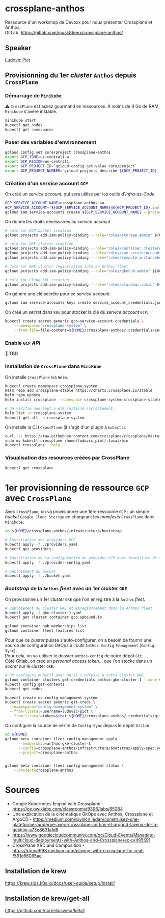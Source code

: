 # crossplane-anthos
Ressource d'un workshop de Devoxx pour nous présenter Crossplane et Anthos.<br/>
GitLab: https://gitlab.com/musk8teers/crossplane-anthos/

## Speaker
[Ludovic Piot](https://gitlab.com/ludovic-piot)


## Provisionning du 1er *cluster* `Anthos` depuis `CrossPlane`

### Démarrage de `Minikube`

:warning: `CrossPlane` est assez gourmand en ressources. À moins de 4 Go de RAM, `Minikube` s'avère instable.

```bash
minikube start
kubectl get nodes
kubectl get namespaces
```

### Poser des variables d'environnement

```bash
gcloud config set core/project crossplane-anthos
export GCP_ZONE=us-central1-a
export GCP_REGION=us-central1
export GCP_PROJECT_ID=`gcloud config get-value core/project`
export GCP_PROJECT_NUMBER=`gcloud projects describe ${GCP_PROJECT_ID} --format json | jq --raw-output '.projectNumber'`
```

### Création d'un service account `GCP`

On créé un *service account*, qui sera utilisé par les outils d'*Infra-as-Code*.

```bash
GCP_SERVICE_ACCOUNT_NAME=crossplane-anthos-sa
GCP_SERVICE_ACCOUNT="${GCP_SERVICE_ACCOUNT_NAME}@${GCP_PROJECT_ID}.iam.gserviceaccount.com"
gcloud iam service-accounts create ${GCP_SERVICE_ACCOUNT_NAME} --project ${GCP_PROJECT_ID}
```

On donne les droits nécessaires au *service account*.

```bash
# role for GCP bucket creation
gcloud projects add-iam-policy-binding --role="roles/storage.admin" ${GCP_PROJECT_ID} --member "serviceAccount:${GCP_SERVICE_ACCOUNT}"

# role for GKE cluster creation
gcloud projects add-iam-policy-binding --role="roles/container.clusterAdmin" ${GCP_PROJECT_ID} --member "serviceAccount:${GCP_SERVICE_ACCOUNT}"
gcloud projects add-iam-policy-binding --role="roles/iam.serviceAccountUser" ${GCP_PROJECT_ID} --member "serviceAccount:${GCP_SERVICE_ACCOUNT}"
gcloud projects add-iam-policy-binding --role="roles/compute.instanceAdmin.v1" ${GCP_PROJECT_ID} --member "serviceAccount:${GCP_SERVICE_ACCOUNT}"

# role for GKE cluster registration into an Anthos fleet
gcloud projects add-iam-policy-binding --role="roles/gkehub.admin" ${GCP_PROJECT_ID} --member "serviceAccount:${GCP_SERVICE_ACCOUNT}"

# role for Cloud SQL creation
gcloud projects add-iam-policy-binding --role="roles/cloudsql.admin" ${GCP_PROJECT_ID} --member "serviceAccount:${GCP_SERVICE_ACCOUNT}"
```

On génère une clé secrète pour ce *service account*.

```bash
gcloud iam service-accounts keys create service_account_credentials.json --project ${GCP_PROJECT_ID} --iam-account ${GCP_SERVICE_ACCOUNT}
```

On créé un *secret* dans `K8s` pour stocker la clé du *service account* `GCP`.

```bash
kubectl create secret generic gcp-service-account-credentials \
    --namespace="crossplane-system" \
    --from-file=file-content=${HOME}/crossplane-anthos/.credentials/service_account_credentials.json
```

### Enable `GCP` *API*

🚧 TBD

### Installation de `CrossPlane` dans `MiniKube`

On installe `CrossPlane` via `Helm`.

```bash
kubectl create namespace crossplane-system
helm repo add crossplane-stable https://charts.crossplane.io/stable
helm repo update
helm install crossplane --namespace crossplane-system crossplane-stable/crossplane

# On vérifie que tout a été installé correctement.
helm list -n crossplane-system
kubectl get all -n crossplane-system
```

On installe la *CLI* `CrossPlane` (il s'agit d'un plugin à `kubectl`).

```bash
curl -sL https://raw.githubusercontent.com/crossplane/crossplane/master/install.sh | sh
sudo mv kubectl-crossplane /home/ludovic_piot/.local/bin
kubectl crossplane --help
```

### Visualisation des resources créées par CrossPlane

```bash
kubectl get crossplane
```

# 1er provisionning de ressource `GCP` avec `CrossPlane`

Avec `CrossPlane`, on va provisionner une 1ère ressource `GCP` : un simple *bucket* `Google Cloud Storage` en chargeant les *manifests* `CrossPlane` dans `Minikube`.  

```bash
cd ${HOME}/crossplane-anthos/infrastructure/bootstrap

# Installation des providers GCP
kubectl apply -f ./providers.yaml
kubectl get providers

# Installation de la configuration du provider GCP avec fourniture du secret
kubectl apply -f ./provider-config.yaml

# Déploiement du bucket
kubectl apply -f ./bucket.yaml
```

### *Bootstrap* de la `Anthos` *fleet* avec un 1er *cluster* `GKE`

On provisionne un 1er *cluster* `GKE` que l'on enregistre à la `Anthos` *fleet*.

```bash
# Déploiement du cluster GKE et enregistrement dans la Anthos fleet
kubectl apply -f gke-cluster-1.yaml
kubectl get cluster.container.gcp.upbound.io

gcloud container hub memberships list
gcloud container fleet features list
```

Pour que ce *cluster* puisse s'auto-configurer, on a besoin de fournir une source de configuration *GitOps* à l'outil `Anthos Config Management` (`Config-Sync`).  
Pour cela, on va utiliser le dossier `anthos-config` de notre dépôt `Git`.  
Côté Gitlab, on crée un *personal access token*… que l'on stocke dans un *secret* sur le cluster `GKE`.  

```bash
# On configure kubectl pour qu'il s'adresse à notre cluster GKE
gcloud container clusters get-credentials anthos-gke-cluster-1 --zone ${GCP_ZONE}
kubectl config get-contexts
kubectl get nodes
```

```bash
kubectl create ns config-management-system
kubectl create secret generic git-creds \
  --namespace="config-management-system" \
  --from-literal=username=ludovic-piot \
  --from-literal=token=$(cat ${HOME}/crossplane-anthos/.credentials/gitlab-access-token)
```

On configure la source de vérité de `Config-Sync` depuis le dépôt `Gitlab`

```bash
cd ${HOME}
gcloud beta container fleet config-management apply                       \
      --membership=anthos-gke-cluster-1                                   \
      --config=crossplane-anthos/infrastructure/bootstrap/apply-spec.yaml \
      --project=crossplane-anthos


gcloud beta container fleet config-management status \
    --project=crossplane-anthos
```


# Sources

- Google Kubernetes Engine with Crossplane - https://ce.qwiklabs.com/classrooms/9396/labs/65084
- Une explication de la cinématique GitOps avec Anthos, Crossplane et ArgoCD -  https://medium.com/@vincn.ledan/construisez-une-plateforme-moderne-avec-crossplane-anthos-et-argocd-lavenir-de-la-gestion-a73e8631afd8
- https://www.googlecloudcommunity.com/gc/Cloud-Events/Managing-multicloud-deployments-with-Anthos-and-Crossplane/ec-p/495591
- CrossPlane XRD and Composition - https://prune998.medium.com/playing-with-crossplane-for-real-f591e66065ae


## Installation de krew

https://krew.sigs.k8s.io/docs/user-guide/setup/install/

## Installation de krew/get-all

https://github.com/corneliusweig/ketall


